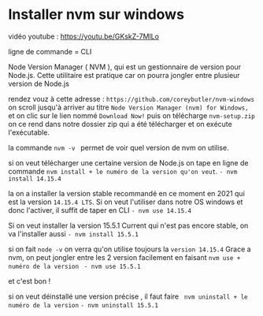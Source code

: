 # Installer nvm sur windows

vidéo youtube : https://youtu.be/GKskZ-7MlLo

ligne de commande = CLI

Node Version Manager ( NVM ), qui est un gestionnaire de version pour Node.js.
Cette utilitaire est pratique car on pourra jongler entre plusieur version de Node.js

rendez vouz à cette adresse : `https://github.com/coreybutler/nvm-windows`
on scroll jusqu'à arriver au titre `Node Version Manager (nvm) for Windows,`
et on clic sur le lien nommé `Download Now!`
puis on télécharge `nvm-setup.zip`
on ce rend dans notre dossier zip qui a été télécharger et on exécute l'exécutable.

la commande `nvm -v ` permet de voir quel version de nvm on utilise.

si on veut télécharger une certaine version de Node.js on tape en ligne de commande  `nvm install + le numéro de la version qu'on veut`.
    `- nvm install 14.15.4`

la on a installer la version stable recommandé en ce moment en 2021 qui est la version `14.15.4 LTS`.
Si on veut l'utiliser dans notre OS windows et donc l'activer, il suffit de taper en CLI 
    `- nvm use 14.15.4`

Si on veut installer la version 15.5.1 Current qui n'est pas encore stable, on va l'installer aussi
    `- nvm install 15.5.1`

si on fait `node -v` on verra qu'on utilise toujours la `version 14.15.4` 
Grace a nvm, on peut jongler entre les 2 version facilement en faisant `nvm use + numéro de la version `
    `- nvm use 15.5.1`

et c'est bon !

si on veut déinstallé une version précise , il faut faire ` nvm uninstall + le numéro de la version`
    `- nvm uninstall 15.5.1`